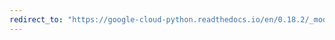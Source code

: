 ```yaml
---
redirect_to: "https://google-cloud-python.readthedocs.io/en/0.18.2/_modules/gcloud/bigtable/happybase/batch.html"
---
```

